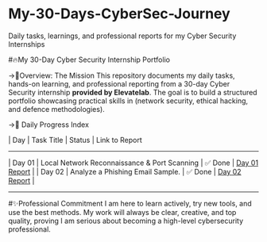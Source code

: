# My-30-Days-CyberSec-Journey
Daily tasks, learnings, and professional reports for my Cyber Security Internships

#🔥My 30-Day Cyber Security Internship Portfolio

->🎯Overview: The Mission
This repository documents my daily tasks, hands-on learning, and professional reporting from a 30-day Cyber Security internship **provided by Elevatelab**. The goal is to build a structured portfolio showcasing practical skills in (network security, ethical hacking, and defence methodologies).
 
->📁 Daily Progress Index

| Day         | Task Title                                      | Status  | Link to Report
_______________________________________________________________________________________________________________________________________
| Day 01      | Local Network Reconnaissance & Port Scanning    | ✅ Done | [Day 01 Report](./Day-1-Port-Scanning/README.md) |
| Day 02      | Analyze a Phishing Email Sample.                | ✅ Done | [Day 02 Report](./Day-02-Phishing-Analysis/README.md) |

---------------------------------------------------------------------------------------------------------------------------------------------------------------
#✨Professional Commitment
I am here to learn actively, try new tools, and use the best methods. My work will always be clear, creative, and top quality, proving I am serious about becoming a high-level cybersecurity professional.

